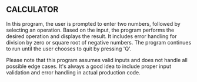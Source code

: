 ## CALCULATOR

In this program, the user is prompted to enter two numbers, followed by selecting an operation. Based on the input, the program performs the desired operation and displays the result. It includes error handling for division by zero or square root of negative numbers. The program continues to run until the user chooses to quit by pressing 'Q'.

Please note that this program assumes valid inputs and does not handle all possible edge cases. It's always a good idea to include proper input validation and error handling in actual production code.
